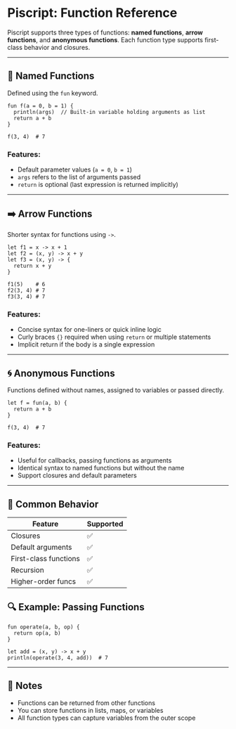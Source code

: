 # Piscript: Function Reference

Piscript supports three types of functions: **named functions**, **arrow functions**, and **anonymous functions**. Each function type supports first-class behavior and closures.

---

## 🧭 Named Functions

Defined using the `fun` keyword.

```piscript
fun f(a = 0, b = 1) {
  println(args)  // Built-in variable holding arguments as list
  return a + b
}

f(3, 4)  # 7
```

### Features:

* Default parameter values (`a = 0`, `b = 1`)
* `args` refers to the list of arguments passed
* `return` is optional (last expression is returned implicitly)

---

## ➡️ Arrow Functions

Shorter syntax for functions using `->`.

```piscript
let f1 = x -> x + 1
let f2 = (x, y) -> x + y
let f3 = (x, y) -> {
  return x + y
}

f1(5)    # 6
f2(3, 4) # 7
f3(3, 4) # 7
```

### Features:

* Concise syntax for one-liners or quick inline logic
* Curly braces `{}` required when using `return` or multiple statements
* Implicit return if the body is a single expression

---

## 🌀 Anonymous Functions

Functions defined without names, assigned to variables or passed directly.

```piscript
let f = fun(a, b) {
  return a + b
}

f(3, 4)  # 7
```

### Features:

* Useful for callbacks, passing functions as arguments
* Identical syntax to named functions but without the name
* Support closures and default parameters

---

## 🧪 Common Behavior

| Feature               | Supported |
| --------------------- | --------- |
| Closures              | ✅         |
| Default arguments     | ✅         |
| First-class functions | ✅         |
| Recursion             | ✅         |
| Higher-order funcs    | ✅         |



## 🔍 Example: Passing Functions

```piscript
fun operate(a, b, op) {
  return op(a, b)
}

let add = (x, y) -> x + y
println(operate(3, 4, add))  # 7
```

---

## 📌 Notes

* Functions can be returned from other functions
* You can store functions in lists, maps, or variables
* All function types can capture variables from the outer scope

